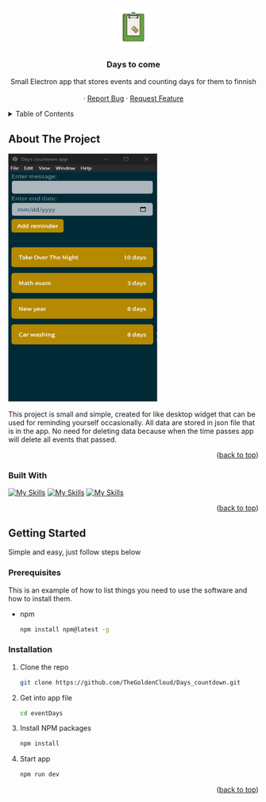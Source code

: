 <a name="readme-top"></a>
<!-- PROJECT LOGO -->
<br />
<div align="center">
  <a href="https://github.com/TheGoldenCloud/Days_countdown">
    <img src="/public/logo.svg" alt="Logo" width="80" height="80">
  </a>

<h3 align="center">Days to come</h3>

  <p align="center">
    Small Electron app that stores events and counting days for them to finnish 
    <br />
    <br />
    ·
    <a href="https://github.com/TheGoldenCloud/Days_countdown/issues">Report Bug</a>
    ·
    <a href="https://github.com/TheGoldenCloud/Days_countdown/issues">Request Feature</a>
  </p>
</div>



<!-- TABLE OF CONTENTS -->
<details>
  <summary>Table of Contents</summary>
  <ol>
    <li>
      <a href="#about-the-project">About The Project</a>
      <ul>
        <li><a href="#built-with">Built With</a></li>
      </ul>
    </li>
    <li>
      <a href="#getting-started">Getting Started</a>
      <ul>
        <li><a href="#prerequisites">Prerequisites</a></li>
        <li><a href="#installation">Installation</a></li>
      </ul>
    </li>
  </ol>
</details>



<!-- ABOUT THE PROJECT -->
## About The Project

<!-- [![Product Name Screen Shot][product-screenshot]](https://example.com) -->

<img src="/public/app.png" alt="appImg" width="300" height="500">

This project is small and simple, created for like desktop widget that can be used for reminding yourself occasionally. All data are stored in json file
that is in the app. No need for deleting data because when the time passes app will delete all events that passed.

<p align="right">(<a href="#readme-top">back to top</a>)</p>



### Built With

[![My Skills](https://skillicons.dev/icons?i=react)](https://skillicons.dev)
[![My Skills](https://skillicons.dev/icons?i=bootstrap)](https://skillicons.dev)
[![My Skills](https://skillicons.dev/icons?i=electron)](https://skillicons.dev)

<p align="right">(<a href="#readme-top">back to top</a>)</p>

## Getting Started

Simple and easy, just follow steps below

### Prerequisites

This is an example of how to list things you need to use the software and how to install them.
* npm
  ```sh
  npm install npm@latest -g
  ```

### Installation

1. Clone the repo
   ```sh
   git clone https://github.com/TheGoldenCloud/Days_countdown.git
   ```
2. Get into app file
   ```sh
   cd eventDays
   ```
3. Install NPM packages
   ```sh
   npm install
   ```
4. Start app
   ```sh
   npm run dev
   ```

<p align="right">(<a href="#readme-top">back to top</a>)</p>


<!-- MARKDOWN LINKS & IMAGES -->
<!-- https://www.markdownguide.org/basic-syntax/#reference-style-links -->
<!-- [contributors-shield]: https://img.shields.io/github/contributors/TheGoldenCloud/Days_countdown.svg?style=for-the-badge
[contributors-url]: https://github.com/TheGoldenCloud/Days_countdown/graphs/contributors
[forks-shield]: https://img.shields.io/github/forks/TheGoldenCloud/Days_countdown.svg?style=for-the-badge
[forks-url]: https://github.com/TheGoldenCloud/Days_countdown/network/members
[stars-shield]: https://img.shields.io/github/stars/TheGoldenCloud/Days_countdown.svg?style=for-the-badge
[stars-url]: https://github.com/TheGoldenCloud/Days_countdown/stargazers
[issues-shield]: https://img.shields.io/github/issues/TheGoldenCloud/Days_countdown.svg?style=for-the-badge
[issues-url]: https://github.com/TheGoldenCloud/Days_countdown/issues
[license-shield]: https://img.shields.io/github/license/TheGoldenCloud/Days_countdown.svg?style=for-the-badge
[license-url]: https://github.com/TheGoldenCloud/Days_countdown/blob/master/LICENSE.txt
[linkedin-shield]: https://img.shields.io/badge/-LinkedIn-black.svg?style=for-the-badge&logo=linkedin&colorB=555
[linkedin-url]: https://linkedin.com/in/linkedin_username
[product-screenshot]: images/screenshot.png
[Next.js]: https://img.shields.io/badge/next.js-000000?style=for-the-badge&logo=nextdotjs&logoColor=white
[Next-url]: https://nextjs.org/
[React.js]: https://img.shields.io/badge/React-20232A?style=for-the-badge&logo=react&logoColor=61DAFB
[React-url]: https://reactjs.org/
[Vue.js]: https://img.shields.io/badge/Vue.js-35495E?style=for-the-badge&logo=vuedotjs&logoColor=4FC08D
[Vue-url]: https://vuejs.org/
[Angular.io]: https://img.shields.io/badge/Angular-DD0031?style=for-the-badge&logo=angular&logoColor=white
[Angular-url]: https://angular.io/
[Svelte.dev]: https://img.shields.io/badge/Svelte-4A4A55?style=for-the-badge&logo=svelte&logoColor=FF3E00
[Svelte-url]: https://svelte.dev/
[Laravel.com]: https://img.shields.io/badge/Laravel-FF2D20?style=for-the-badge&logo=laravel&logoColor=white
[Laravel-url]: https://laravel.com
[Bootstrap.com]: https://img.shields.io/badge/Bootstrap-563D7C?style=for-the-badge&logo=bootstrap&logoColor=white
[Bootstrap-url]: https://getbootstrap.com
[JQuery.com]: https://img.shields.io/badge/jQuery-0769AD?style=for-the-badge&logo=jquery&logoColor=white
[JQuery-url]: https://jquery.com  -->

